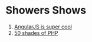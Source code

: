 # Showers Shows

1. [AngularJS is super cool](shows/angular)
2. [50 shades of PHP](shows/50-shades-of-php)